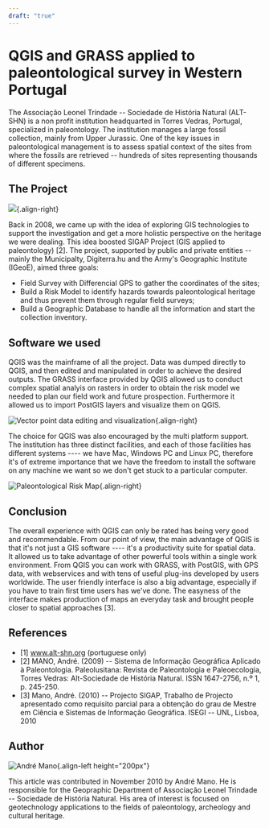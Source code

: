 ```yaml
---
draft: "true"
---
```


# QGIS and GRASS applied to paleontological survey in Western Portugal

The Associação Leonel Trindade -- Sociedade de História Natural
(ALT-SHN) is a non profit institution headquarted in Torres Vedras,
Portugal, specialized in paleontology. The institution manages a large
fossil collection, mainly from Upper Jurassic. One of the key issues in
paleontological management is to assess spatial context of the sites
from where the fossils are retrieved -- hundreds of sites representing
thousands of different specimens.

## The Project

![](./images/portugal_torres1.jpg){.align-right}

Back in 2008, we came up with the idea of exploring GIS technologies to
support the investigation and get a more holistic perspective on the
heritage we were dealing. This idea boosted SIGAP Project (GIS applied
to paleontology) \[2\]. The project, supported by public and private
entities -- mainly the Municipalty, Digiterra.hu and the Army\'s
Geographic Institute (IGeoE), aimed three goals:

-   Field Survey with Differencial GPS to gather the coordinates of the
    sites;
-   Build a Risk Model to identify hazards towards paleontological
    heritage and thus prevent them through regular field surveys;
-   Build a Geographic Database to handle all the information and start
    the collection inventory.

## Software we used

QGIS was the mainframe of all the project. Data was dumped directly to
QGIS, and then edited and manipulated in order to achieve the desired
outputs. The GRASS interface provided by QGIS allowed us to conduct
complex spatial analyis on rasters in order to obtain the risk model we
needed to plan our field work and future prospection. Furthermore it
allowed us to import PostGIS layers and visualize them on QGIS.

![Vector point data editing and
visualization](./images/portugal_torres2.jpg){.align-right}

The choice for QGIS was also encouraged by the multi platform support.
The institution has three distinct facilities, and each of those
facilities has different systems \---- we have Mac, Windows PC and Linux
PC, therefore it\'s of extreme importance that we have the freedom to
install the software on any machine we want so we don\'t get stuck to a
particular computer.

![Paleontological Risk Map](./images/portugal_torres3.jpg){.align-right}

## Conclusion

The overall experience with QGIS can only be rated has being very good
and recommendable. From our point of view, the main advantage of QGIS is
that it\'s not just a GIS software --\-- it\'s a productivity suite for
spatial data. It allowed us to take advantage of other powerful tools
within a single work environment. From QGIS you can work with GRASS,
with PostGIS, with GPS data, with webservices and with tens of useful
plug-ins developed by users worldwide. The user friendly interface is
also a big advantage, especially if you have to train first time users
has we\'ve done. The easyness of the interface makes production of maps
an everyday task and brought people closer to spatial approaches \[3\].

## References

-   \[1\] www.alt-shn.org (portuguese only)
-   \[2\] MANO, André. (2009) -- Sistema de Informação Geográfica
    Aplicado à Paleontologia. Paleolusitana: Revista de Paleontologia e
    Paleoecologia, Torres Vedras: Alt-Sociedade de História Natural.
    ISSN 1647-2756, n.º 1, p. 245-250.
-   \[3\] Mano, André. (2010) -- Projecto SIGAP, Trabalho de Projecto
    apresentado como requisito parcial para a obtenção do grau de Mestre
    em Ciência e Sistemas de Informação Geográfica. ISEGI -- UNL,
    Lisboa, 2010

## Author

![André Mano](./images/portugal_torresaut.png){.align-left
height="200px"}

This article was contributed in November 2010 by André Mano. He is
responsible for the Geopraphic Department of Associação Leonel Trindade
-- Sociedade de História Natural. His area of interest is focused on
geotechnology applications to the fields of paleontology, archeology and
cultural heritage.
